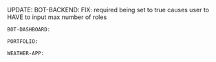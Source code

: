 UPDATE:
    BOT-BACKEND:
       FIX: required being set to true causes user to HAVE to input max number of roles

    BOT-DASHBOARD:

    PORTFOLIO:

    WEATHER-APP:
